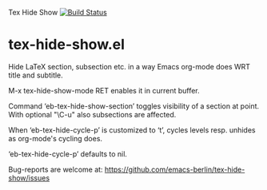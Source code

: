 Tex Hide Show [![Build Status](https://travis-ci.org/emacs-berlin/tex-hide.svg?branch=master)](https://travis-ci.org/emacs-berlin/tex-hide)

# tex-hide-show.el

Hide LaTeX section, subsection etc. in a way Emacs org-mode does WRT title and subtitle.

M-x tex-hide-show-mode RET enables it in current buffer.

Command ‘eb-tex-hide-show-section’ toggles visibility of a section at
point. With optional "\C-u" also subsections are affected.

When ‘eb-tex-hide-cycle-p’ is customized to ‘t’, cycles levels resp.
unhides as org-mode's cycling does.

‘eb-tex-hide-cycle-p’ defaults to nil.

Bug-reports are welcome at:
https://github.com/emacs-berlin/tex-hide-show/issues